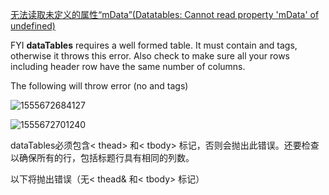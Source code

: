 [无法读取未定义的属性“mData”(Datatables: Cannot read property 'mData' of undefined)](http://www.it1352.com/545120.html)

FYI **dataTables** requires a well formed table. It must contain <thead> and <tbody> tags, otherwise it throws this error. Also check to make sure all your rows including header row have the same number of columns.  

The following will throw error (no <thead> and <tbody> tags)

![1555672684127](C:\Users\goodluck\AppData\Roaming\Typora\typora-user-images\1555672684127.png)

![1555672701240](C:\Users\goodluck\AppData\Roaming\Typora\typora-user-images\1555672701240.png)

dataTables必须包含< thead> 和< tbody> 标记，否则会抛出此错误。还要检查以确保所有的行，包括标题行具有相同的列数。

 以下将抛出错误（无< thead& 和< tbody> 标记）